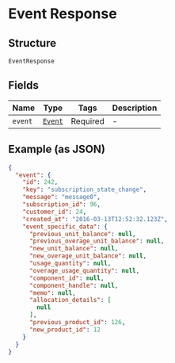 
# Event Response

## Structure

`EventResponse`

## Fields

| Name | Type | Tags | Description |
|  --- | --- | --- | --- |
| `event` | [`Event`](../../doc/models/event.md) | Required | - |

## Example (as JSON)

```json
{
  "event": {
    "id": 242,
    "key": "subscription_state_change",
    "message": "message0",
    "subscription_id": 96,
    "customer_id": 24,
    "created_at": "2016-03-13T12:52:32.123Z",
    "event_specific_data": {
      "previous_unit_balance": null,
      "previous_overage_unit_balance": null,
      "new_unit_balance": null,
      "new_overage_unit_balance": null,
      "usage_quantity": null,
      "overage_usage_quantity": null,
      "component_id": null,
      "component_handle": null,
      "memo": null,
      "allocation_details": [
        null
      ],
      "previous_product_id": 126,
      "new_product_id": 12
    }
  }
}
```

